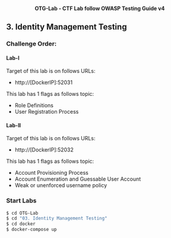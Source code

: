 <h4 align="center">OTG-Lab - CTF Lab follow OWASP Testing Guide v4</h4>

## 3. Identity Management Testing

### Challenge Order:

#### Lab-I

Target of this lab is on follows URLs:

* http://[DockerIP]:52031

This lab has 1 flags as follows topic:

- Role Definitions
- User Registration Process

#### Lab-II

Target of this lab is on follows URLs:

* http://[DockerIP]:52032

This lab has 1 flags as follows topic:

- Account Provisioning Process
- Account Enumeration and Guessable User Account
- Weak or unenforced username policy

### Start Labs

```bash
$ cd OTG-Lab
$ cd "03. Identity Management Testing"
$ cd docker
$ docker-compose up
```
